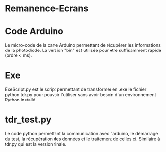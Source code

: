 # Remanence-Ecrans

# Code Arduino
Le micro-code de la carte Arduino permettant de récupérer les informations de la photodiode. La version "bin" est utilisée pour être suffisamment rapide (ordre < ms).

# Exe
ExeScript.py est le script permettant de transformer en .exe le fichier python tdr.py pour pouvoir l'utiliser sans avoir besoin d'un environnement Python installé.

# tdr_test.py
Le code python permettant la communication avec l'arduino, le démarrage du test, la récupération des données et le traitement de celles ci.
Similaire à tdr.py qui est la version finale.
